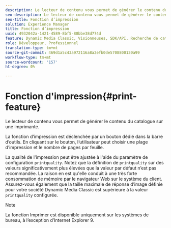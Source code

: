 ```yaml
---
description: Le lecteur de contenu vous permet de générer le contenu du catalogue sur une imprimante.
seo-description: Le lecteur de contenu vous permet de générer le contenu du catalogue sur une imprimante.
seo-title: Fonction d’impression
solution: Experience Manager
title: Fonction d’impression
uuid: 4932042a-1421-4589-8bf5-88bbe38d774d
feature: Dynamic Media Classic, Visionneuses, SDK/API, Recherche de catalogue électronique
role: Développeur, Professionnel
translation-type: tm+mt
source-git-commit: 469d1a5c43a972116a8a2efb0de5708800130a99
workflow-type: tm+mt
source-wordcount: '157'
ht-degree: 0%

---
```



# Fonction d&#39;impression{#print-feature}

Le lecteur de contenu vous permet de générer le contenu du catalogue sur une imprimante.

La fonction d’impression est déclenchée par un bouton dédié dans la barre d’outils. En cliquant sur le bouton, l’utilisateur peut choisir une plage d’impression et le nombre de pages par feuille.

La qualité de l&#39;impression peut être ajustée à l&#39;aide du paramètre de configuration `printquality`. Notez que la définition de `printquality` sur des valeurs significativement plus élevées que la valeur par défaut n’est pas recommandée. La raison en est qu&#39;elle conduit à une très forte consommation de mémoire par le navigateur Web sur le système du client. Assurez-vous également que la taille maximale de réponse d’image définie pour votre société Dynamic Media Classic est supérieure à la valeur `printquality` configurée.

>[!NOTE]
>
>La fonction Imprimer est disponible uniquement sur les systèmes de bureau, à l’exception d’Internet Explorer 9.

